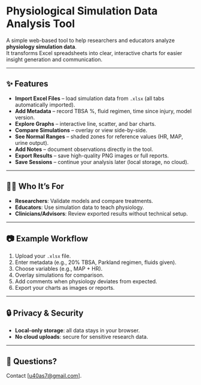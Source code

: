 # Physiological Simulation Data Analysis Tool

A simple web-based tool to help researchers and educators analyze **physiology simulation data**.  
It transforms Excel spreadsheets into clear, interactive charts for easier insight generation and communication.

---

## ✨ Features

- **Import Excel Files** – load simulation data from `.xlsx` (all tabs automatically imported).  
- **Add Metadata** – record TBSA %, fluid regimen, time since injury, model version.  
- **Explore Graphs** – interactive line, scatter, and bar charts.  
- **Compare Simulations** – overlay or view side-by-side.  
- **See Normal Ranges** – shaded zones for reference values (HR, MAP, urine output).  
- **Add Notes** – document observations directly in the tool.  
- **Export Results** – save high-quality PNG images or full reports.  
- **Save Sessions** – continue your analysis later (local storage, no cloud).  

---

## 👩‍🔬 Who It’s For

- **Researchers**: Validate models and compare treatments.  
- **Educators**: Use simulation data to teach physiology.  
- **Clinicians/Advisors**: Review exported results without technical setup.  

---

## 📷 Example Workflow

1. Upload your `.xlsx` file.  
2. Enter metadata (e.g., 20% TBSA, Parkland regimen, fluids given).  
3. Choose variables (e.g., MAP + HR).  
4. Overlay simulations for comparison.  
5. Add comments when physiology deviates from expected.  
6. Export your charts as images or reports.  

---

## 🔒 Privacy & Security

- **Local-only storage**: all data stays in your browser.  
- **No cloud uploads**: secure for sensitive research data.  

---

## 📧 Questions?

Contact [u40as7@gmail.com].